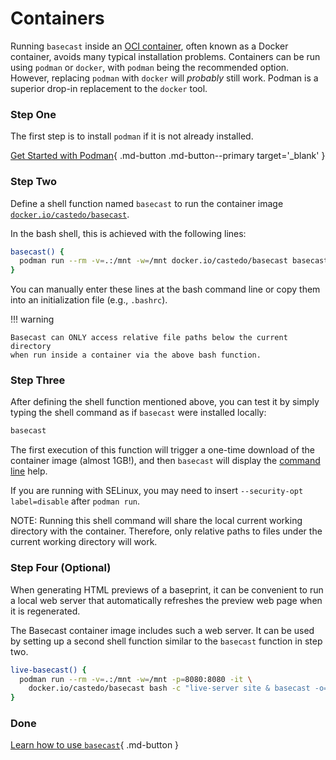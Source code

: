 # Containers

Running `basecast` inside an [OCI container](https://opencontainers.org/),
often known as a Docker container, avoids many typical installation problems.
Containers can be run using `podman` or `docker`,
with `podman` being the recommended option.
However, replacing `podman` with `docker` will _probably_ still work.
Podman is a superior drop-in replacement to the `docker` tool.

### Step One

The first step is to install `podman` if it is not already installed.

[Get Started with Podman](https://podman.io/get-started){ .md-button .md-button--primary target='_blank' }

### Step Two

Define a shell function named `basecast` to run the container image
[`docker.io/castedo/basecast`](https://hub.docker.com/r/castedo/basecast/tags).

In the bash shell, this is achieved with the following lines:

```bash
basecast() {
  podman run --rm -v=.:/mnt -w=/mnt docker.io/castedo/basecast basecast "$@"
}
```

You can manually enter these lines at the bash command line or copy them into an
initialization file (e.g., `.bashrc`).

!!! warning

    Basecast can ONLY access relative file paths below the current directory
    when run inside a container via the above bash function.


### Step Three

After defining the shell function mentioned above, you can test it by simply typing the shell command
as if `basecast` were installed locally:

```bash
basecast
```

The first execution of this function will trigger a one-time download of the container image (almost 1GB!),
and then `basecast` will display the [command line](usage.md) help.

If you are running with SELinux, you may need to insert `--security-opt label=disable`
after `podman run`.

NOTE: Running this shell command will share the local current working directory with the
container. Therefore, only relative paths to files under the current working directory
will work.

### Step Four (Optional)

When generating HTML previews of a baseprint, it can be convenient to run a local web
server that automatically refreshes the preview web page when it is regenerated.

The Basecast container image includes such a web server.
It can be used by setting up a second shell function similar to the `basecast` function in step two.

```bash
live-basecast() {
  podman run --rm -v=.:/mnt -w=/mnt -p=8080:8080 -it \
    docker.io/castedo/basecast bash -c "live-server site & basecast -o=site $*"
}
```

### Done

[Learn how to use `basecast`](usage.md){ .md-button }

